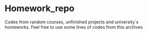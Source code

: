 # Homework_repo
Codes from random courses, unfinished projects and university´s homeworks. Feel free to use some lines of codes from this archives
